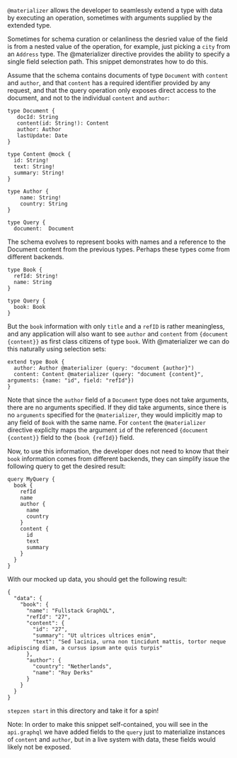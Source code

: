 `@materializer` allows the developer to seamlessly extend a type with data by executing an operation, sometimes with arguments supplied by the extended type. 

Sometimes for schema curation or celanliness the desried value of the field is from a nested value of the operation, for example, just picking a `city` from an `Address`  type.  The @materializer directive provides the ability to 
specify a single field selection path.  This snippet demonstrates how to do this.

Assume that the schema contains documents of type `Document` with `content` and `author`, and that `content` has a required identifier provided by any request, and that the query operation only exposes direct access to the document, and not to the individual `content` and `author`:

```
type Document {
   docId: String
   content(id: String!): Content
   author: Author 
   lastUpdate: Date
}

type Content @mock {
  id: String!
  text: String!
  summary: String!
}

type Author {
    name: String!
    country: String
}

type Query {
  document:  Document
```

The schema evolves to represent books with names and a reference to the Document content from the previous types. Perhaps these types come from different backends. 

```
type Book {
  refId: String!
  name: String
} 

type Query {
  book: Book
}
```

But the `book` information with only `title` and a `refID` is rather meaningless, and any application will also want to see `author` and `content` from `{document {content}}` as first class citizens of type `book`.  With @materializer we can do this naturally using selection sets: 

```
extend type Book {
  author: Author @materializer (query: "document {author}")
  content: Content @materializer (query: "document {content}", arguments: {name: "id", field: "refId"})
}
```

Note that since the `author` field of a `Document` type does not take arguments, there are no arguments specified.  If they did take arguments, since there is no `arguments` specified for the `@materializer`, they would implicitly map to any field of `Book` with the same name.   For `content` the `@materializer` directive expliclty maps the argument `id` of the referenced `{document {content}}` field to the `{book {refId}}` field.  

Now, to use this information, the developer does not need to know that their `book` information comes from different backends, they can simplify issue the following query to get the desired result:

```
query MyQuery {
  book {
    refId
    name
    author {
      name
      country
    }
    content {
      id
      text
      summary
    }
  }
}
```

With our mocked up data, you should get the following result:

```
{
  "data": {
    "book": {
      "name": "Fullstack GraphQL",
      "refId": "27",
      "content": {
        "id": "27",
        "summary": "Ut ultrices ultrices enim",
        "text": "Sed lacinia, urna non tincidunt mattis, tortor neque adipiscing diam, a cursus ipsum ante quis turpis"
      },
      "author": {
        "country": "Netherlands",
        "name": "Roy Derks"
      }
    }
  }
}
```

`stepzen start` in this directory and take it for a spin!

Note: 
In order to make this snippet self-contained, you will see in the `api.graphql` we have added fields to the `query` just to materialize instances of `content` and `author`, but in a live system with data, these fields would likely not be exposed.

